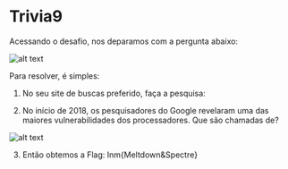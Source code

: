 # Trivia9
Acessando o desafio, nos deparamos com a pergunta abaixo:

![alt text](https://raw.githubusercontent.com/allvesz/ctf_writeups/master/img/trivia9.png)

Para resolver, é simples:

1. No seu site de buscas preferido, faça a pesquisa: 

2. No início de 2018, os pesquisadores do Google revelaram uma das maiores vulnerabilidades dos processadores. Que são chamadas de? 

![alt text](https://raw.githubusercontent.com/allvesz/ctf_writeups/master/img/trivia9-1.png)

3. Então obtemos a Flag: Inm{Meltdown&Spectre}
